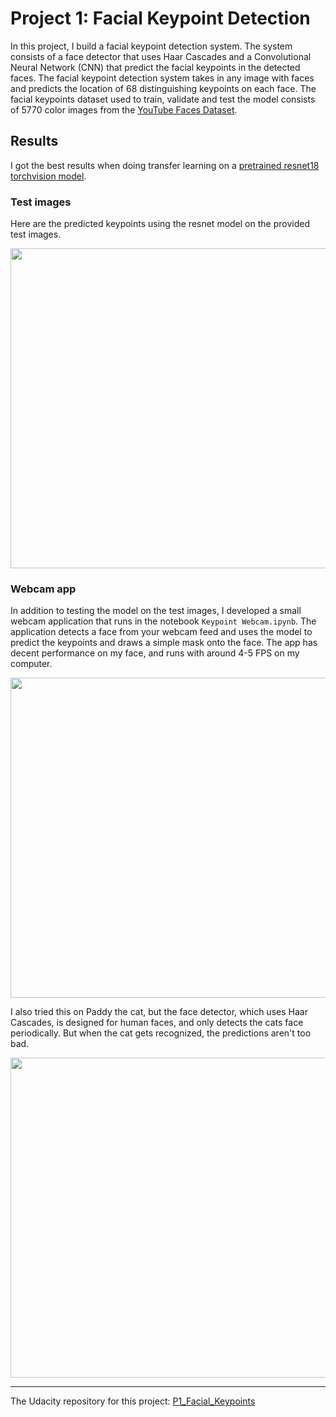 # Project 1: Facial Keypoint Detection

In this project, I build a facial keypoint detection system. The system consists of a face detector that uses Haar Cascades and a Convolutional Neural Network (CNN) that predict the facial keypoints in the detected faces. The facial keypoint detection system takes in any image with faces and predicts the location of 68 distinguishing keypoints on each face. The facial keypoints dataset used to train, validate and test the model consists of 5770 color images from the [ YouTube Faces Dataset](https://www.cs.tau.ac.il/~wolf/ytfaces/). 


## Results

I got the best results when doing transfer learning on a [pretrained resnet18 torchvision model](https://pytorch.org/docs/stable/torchvision/models.html).

### Test images
Here are the predicted keypoints using the resnet model on the provided test images.

<img src="https://github.com/udacity/P1_Facial_Keypoints/blob/master/images/key_pts_example.png?raw=true" width="512">

### Webcam app

In addition to testing the model on the test images, I developed a small webcam application that runs in the notebook ```Keypoint Webcam.ipynb```. The application detects a face from your webcam feed and uses the model to predict the keypoints and draws a simple mask onto the face. The app has decent performance on my face, and runs with around 4-5 FPS on my computer.

<img src="videos_and_gifs/face_mask_test.gif?" width="512"><br>

I also tried this on Paddy the cat, but the face detector, which uses Haar Cascades, is designed for human faces, and only detects the cats face periodically. But when the cat gets recognized, the predictions aren't too bad.

<img src="videos_and_gifs/cat_mask.gif?" width="512">

---

The Udacity repository for this project: [P1_Facial_Keypoints](https://github.com/udacity/P1_Facial_Keypoints)
